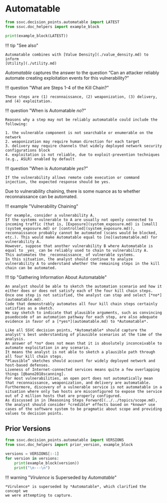 # Automatable

```python exec="true" idprefix=""
from ssvc.decision_points.automatable import LATEST
from ssvc.doc_helpers import example_block

print(example_block(LATEST))
```

!!! tip "See also"

    Automatable combines with [Value Density](./value_density.md) to inform 
    [Utility](./utility.md)

*Automatable* captures the answer to the question “Can an attacker reliably automate creating exploitation events for this vulnerability?”

!!! question "What are Steps 1-4 of the Kill Chain?"

    These steps are (1) reconnaissance, (2) weaponization, (3) delivery, and (4) exploitation.

!!! question "When is Automatable *no*?"

    Reasons why a step may not be reliably automatable could include the following:
    
    1. the vulnerable component is not searchable or enumerable on the network
    2. weaponization may require human direction for each target
    3. delivery may require channels that widely deployed network security configurations block
    4. exploitation is not reliable, due to exploit-prevention techniques (e.g., ASLR) enabled by default

!!! question "When is Automatable *yes*?"

    If the vulnerability allows remote code execution or command injection, the expected response should be yes.

Due to vulnerability chaining, there is some nuance as to whether reconnaissance can be automated.

!!! example "Vulnerability Chaining"

    For example, consider a vulnerability A.
    If the systems vulnerable to A are usually not openly connected to incoming traffic (that is, [Exposure](system_exposure.md) is [small](system_exposure.md) or [controlled](system_exposure.md)), reconnaissance probably cannot be automated (scans would be blocked, etc.). This would make Automatable equal to [no](automatable.md) for vulnerability A.
    However, suppose that another vulnerability B where Automatable is equal to _yes_ can be reliably used to chain to vulnerability A.
    This automates the _reconnaissance_ of vulnerable systems.
    In this situation, the analyst should continue to analyze vulnerability A to understand whether the remaining steps in the kill chain can be automated.

!!! tip "Gathering Information About Automatable"

    An analyst should be able to sketch the automation scenario and how it either does or does not satisfy each of the four kill chain steps.
    Once one step is not satisfied, the analyst can stop and select [*no*](automatable.md).
    Code that demonstrably automates all four kill chain steps certainly satisfies as a sketch.
    We say sketch to indicate that plausible arguments, such as convincing psuedocode of an automation pathway for each step, are also adequate evidence in favor of a [*yes*](automatable.md) to *Automatable*.
    
    Like all SSVC decision points, *Automatable* should capture the analyst's best understanding of plausible scenarios at the time of the analysis.
    An answer of *no* does not mean that it is absolutely inconceivable to automate exploitation in any scenario.
    It means the analyst is not able to sketch a plausible path through all four kill chain steps.
    “Plausible” sketches should account for widely deployed network and host-based defenses.
    Liveness of Internet-connected services means quite a few overlapping things [@bano2018scanning].
    For most vulnerabilities, an open port does not automatically mean that reconnaissance, weaponization, and delivery are automatable.
    Furthermore, discovery of a vulnerable service is not automatable in a situation where only two hosts are misconfigured to expose the service out of 2 million hosts that are properly configured.
    As discussed in in [Reasoning Steps Forward](../../topics/scope.md), the analyst should consider *credible* effects based on *known* use cases of the software system to be pragmatic about scope and providing values to decision points.

## Prior Versions

```python exec="true" idprefix=""
from ssvc.decision_points.automatable import VERSIONS
from ssvc.doc_helpers import prior_version, example_block

versions = VERSIONS[:-1]
for version in versions:
    print(example_block(version))
    print("\n---\n")
```

!!! warning "*Virulence* is Superseded by *Automatable*"

    *Virulence* is superseded by *Automatable*, which clarified the concept we 
    we were attempting to capture. 
